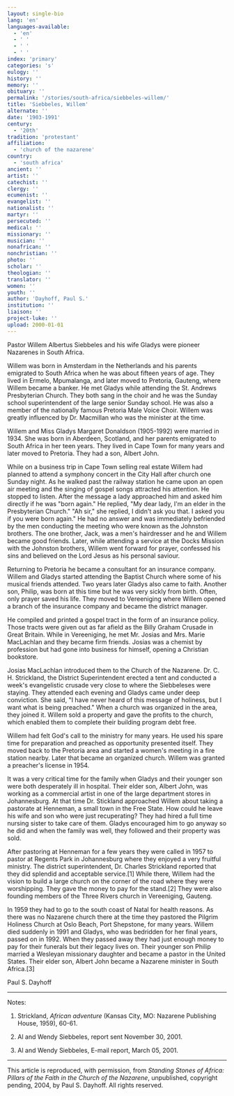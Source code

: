 ```yaml
---
layout: single-bio
lang: 'en'
languages-available:
  - 'en'
  - ' '
  - ' '
  - ' '
index: 'primary'
categories: 's'
eulogy: ''
history: ''
memory: ''
obituary: ''
permalink: '/stories/south-africa/siebbeles-willem/'
title: 'Siebbeles, Willem'
alternate: ''
date: '1903-1991'
century:
  - '20th'
tradition: 'protestant'
affiliation:
  - 'church of the nazarene'
country:
  - 'south africa'
ancient: ''
artist: ''
catechist: ''
clergy: ''
ecumenist: ''
evangelist: ''
nationalist: ''
martyr: ''
persecuted: ''
medical: ''
missionary: ''
musician: ''
nonafrican: ''
nonchristian: ''
photo: ''
scholar: ''
theologian: ''
translator: ''
women: ''
youth: ''
author: 'Dayhoff, Paul S.'
institution: ''
liaison: ''
project-luke: ''
upload: 2000-01-01
---
```



Pastor Willem Albertus Siebbeles and his wife Gladys were pioneer Nazarenes in South Africa.

Willem was born in Amsterdam in the Netherlands and his parents emigrated to South Africa when he was about fifteen years of age.  They lived in Ermelo, Mpumalanga, and later moved to Pretoria, Gauteng, where Willem became a banker.  He met Gladys while attending the St. Andrews Presbyterian Church.   They both sang in the choir and he was the Sunday school superintendent of the large senior Sunday school.  He was also a member of the nationally famous Pretoria Male Voice Choir.  Willem was greatly influenced by Dr. Macmillan who was the minister at the time.

Willem and Miss Gladys Margaret Donaldson (1905-1992) were married in 1934.  She was born in Aberdeen, Scotland, and her parents emigrated to South Africa in her teen years.  They lived in Cape Town for many years and later moved to Pretoria.  They had a son, Albert John.

While on a business trip in Cape Town selling real estate Willem had planned to attend a symphony concert in the City Hall after church one Sunday night.  As he walked past the railway station he came upon an open air meeting and the singing of gospel songs attracted his attention. He stopped to listen.  After the message a lady approached him and asked him directly if he was "born again."  He replied, "My dear lady, I'm an elder in the Presbyterian Church."  "Ah sir," she replied, I didn't ask you that. I asked you if you were born again."   He had no answer and was immediately befriended by the men conducting the meeting who were known as the Johnston brothers.  The one brother, Jack, was a men's hairdresser and he and Willem became good friends.  Later, while attending a service at the Docks Mission with the Johnston brothers, Willem went forward for prayer, confessed his sins and believed on the Lord Jesus as his personal saviour.

Returning to Pretoria he became a consultant for an insurance company.  Willem and Gladys started attending the Baptist Church where some of his musical friends attended.  Two years later Gladys also came to faith.  Another son, Philip, was born at this time but he was very sickly from birth.  Often, only prayer saved his life.  They moved to Vereeniging where Willem opened a branch of the insurance company and became the district manager.

He compiled and printed a gospel tract in the form of an insurance policy.  Those tracts were given out as far afield as the Billy Graham Crusade in Great Britain.  While in Vereeniging, he met Mr. Josias and Mrs. Marie MacLachlan and they became firm friends.  Josias was a chemist by profession but had gone into business for himself, opening a Christian bookstore.

Josias MacLachlan introduced them to the Church of the Nazarene.  Dr. C. H. Strickland, the District Superintendent erected a tent and conducted a week's evangelistic crusade very close to where the Siebbeleses were staying.  They attended each evening and Gladys came under deep conviction.  She said, "I have never heard of this message of holiness, but I want what is being preached."  When a church was organized in the area, they joined it.  Willem sold a property and gave the profits to the church, which enabled them to complete their building program debt free.

Willem had felt God's call to the ministry for many years.  He used his spare time for preparation and preached as opportunity presented itself.  They moved back to the Pretoria area and started a women's meeting in a fire station nearby.  Later that became an organized church.  Willem was granted a preacher's license in 1954.

It was a very critical time for the family when Gladys and their younger son were both desperately ill in hospital.  Their elder son, Albert John, was working as a commercial artist in one of the large department stores in Johannesburg.  At that time Dr. Stickland approached Willem about taking a pastorate at Henneman, a small town in the Free State.  How could he leave his wife and son who were just recuperating?  They had hired a full time nursing sister to take care of them. Gladys encouraged him to go anyway so he did and when the family was well, they followed and their property was sold.

After pastoring at Henneman for a few years they were called in 1957 to pastor at  Regents Park in Johannesburg where they enjoyed a very fruitful ministry.  The district superintendent, Dr. Charles Strickland reported that they did splendid and acceptable service.[1]   While there, Willem had the vision to build a large church on the corner of the road where they were worshipping.  They gave the  money to pay for the stand.[2]  They were also founding members of the Three Rivers church in Vereeniging, Gauteng.

In 1959 they had to go to the south coast of Natal for health reasons.  As there was no Nazarene church there at the time they pastored the Pilgrim Holiness Church at Oslo Beach, Port Shepstone, for many years.   Willem died suddenly in 1991 and Gladys, who was bedridden for her final years, passed on in 1992.  When they passed away they had just enough money to pay for their funerals but their legacy lives on. Their younger son Philip married a Wesleyan missionary daughter and became a pastor in the United States.  Their elder son, Albert John became a Nazarene minister in South Africa.[3]

Paul S. Dayhoff

---

Notes:

1.  Strickland,  *African adventure*   (Kansas City, MO: Nazarene Publishing House, 1959), 60-61.

2. Al and Wendy Siebbeles,  report sent November 30, 2001.

3. Al and Wendy Siebbeles,  E-mail report,  March 05, 2001.

---

This article is reproduced, with permission, from *Standing Stones of Africa: Pillars of the Faith in the Church of the Nazarene*, unpublished, copyright pending, 2004, by Paul S. Dayhoff.  All rights reserved.